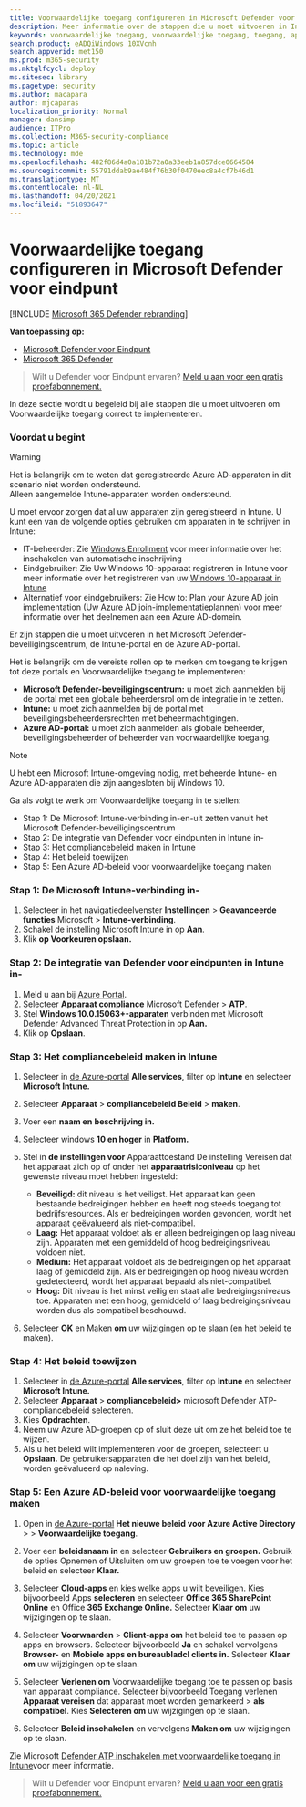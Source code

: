 ```yaml
---
title: Voorwaardelijke toegang configureren in Microsoft Defender voor eindpunt
description: Meer informatie over de stappen die u moet uitvoeren in Intune, Microsoft Defender Security Center en Azure voor het implementeren van voorwaardelijke toegang
keywords: voorwaardelijke toegang, voorwaardelijke toegang, toegang, apparaatrisico, risiconiveau, integratie, intune-integratie
search.product: eADQiWindows 10XVcnh
search.appverid: met150
ms.prod: m365-security
ms.mktglfcycl: deploy
ms.sitesec: library
ms.pagetype: security
ms.author: macapara
author: mjcaparas
localization_priority: Normal
manager: dansimp
audience: ITPro
ms.collection: M365-security-compliance
ms.topic: article
ms.technology: mde
ms.openlocfilehash: 482f86d4a0a181b72a0a33eeb1a857dce0664584
ms.sourcegitcommit: 55791ddab9ae484f76b30f0470eec8a4cf7b46d1
ms.translationtype: MT
ms.contentlocale: nl-NL
ms.lasthandoff: 04/20/2021
ms.locfileid: "51893647"
---
```

# <a name="configure-conditional-access-in-microsoft-defender-for-endpoint"></a>Voorwaardelijke toegang configureren in Microsoft Defender voor eindpunt

[!INCLUDE [Microsoft 365 Defender rebranding](../../includes/microsoft-defender.md)]

**Van toepassing op:**
- [Microsoft Defender voor Eindpunt](https://go.microsoft.com/fwlink/p/?linkid=2154037)
- [Microsoft 365 Defender](https://go.microsoft.com/fwlink/?linkid=2118804)

>Wilt u Defender voor Eindpunt ervaren? [Meld u aan voor een gratis proefabonnement.](https://www.microsoft.com/microsoft-365/windows/microsoft-defender-atp?ocid=docs-wdatp-assignaccess-abovefoldlink)

In deze sectie wordt u begeleid bij alle stappen die u moet uitvoeren om Voorwaardelijke toegang correct te implementeren.

### <a name="before-you-begin"></a>Voordat u begint
>[!WARNING]
>Het is belangrijk om te weten dat geregistreerde Azure AD-apparaten in dit scenario niet worden ondersteund.</br>
>Alleen aangemelde Intune-apparaten worden ondersteund.


U moet ervoor zorgen dat al uw apparaten zijn geregistreerd in Intune. U kunt een van de volgende opties gebruiken om apparaten in te schrijven in Intune:


- IT-beheerder: Zie [Windows Enrollment](https://docs.microsoft.com/intune/windows-enroll#enable-windows-10-automatic-enrollment) voor meer informatie over het inschakelen van automatische inschrijving
- Eindgebruiker: Zie Uw Windows 10-apparaat registreren in Intune voor meer informatie over het registreren van uw [Windows 10-apparaat in Intune](https://docs.microsoft.com/intune/quickstart-enroll-windows-device)
- Alternatief voor eindgebruikers: Zie How to: Plan your Azure AD join implementation (Uw [Azure AD join-implementatie](https://docs.microsoft.com/azure/active-directory/devices/azureadjoin-plan)plannen) voor meer informatie over het deelnemen aan een Azure AD-domein.



Er zijn stappen die u moet uitvoeren in het Microsoft Defender-beveiligingscentrum, de Intune-portal en de Azure AD-portal.

Het is belangrijk om de vereiste rollen op te merken om toegang te krijgen tot deze portals en Voorwaardelijke toegang te implementeren:
- **Microsoft Defender-beveiligingscentrum:** u moet zich aanmelden bij de portal met een globale beheerdersrol om de integratie in te zetten.
- **Intune:** u moet zich aanmelden bij de portal met beveiligingsbeheerdersrechten met beheermachtigingen. 
- **Azure AD-portal:** u moet zich aanmelden als globale beheerder, beveiligingsbeheerder of beheerder van voorwaardelijke toegang.


> [!NOTE]
> U hebt een Microsoft Intune-omgeving nodig, met beheerde Intune- en Azure AD-apparaten die zijn aangesloten bij Windows 10.

Ga als volgt te werk om Voorwaardelijke toegang in te stellen:
- Stap 1: De Microsoft Intune-verbinding in-en-uit zetten vanuit het Microsoft Defender-beveiligingscentrum
- Stap 2: De integratie van Defender voor eindpunten in Intune in-
- Stap 3: Het compliancebeleid maken in Intune
- Stap 4: Het beleid toewijzen 
- Stap 5: Een Azure AD-beleid voor voorwaardelijke toegang maken


### <a name="step-1-turn-on-the-microsoft-intune-connection"></a>Stap 1: De Microsoft Intune-verbinding in-
1. Selecteer in het navigatiedeelvenster **Instellingen**  >  **Geavanceerde functies** Microsoft  >  **Intune-verbinding**.
2. Schakel de instelling Microsoft Intune in op **Aan**.
3. Klik **op Voorkeuren opslaan.**


### <a name="step-2-turn-on-the-defender-for-endpoint-integration-in-intune"></a>Stap 2: De integratie van Defender voor eindpunten in Intune in-
1. Meld u aan bij [Azure Portal](https://portal.azure.com).
2. Selecteer **Apparaat compliance** Microsoft Defender  >  **ATP**.
3. Stel **Windows 10.0.15063+-apparaten** verbinden met Microsoft Defender Advanced Threat Protection in op **Aan.**
4. Klik op **Opslaan**.


### <a name="step-3-create-the-compliance-policy-in-intune"></a>Stap 3: Het compliancebeleid maken in Intune
1. Selecteer in [de Azure-portal](https://portal.azure.com) **Alle services**, filter op **Intune** en selecteer **Microsoft Intune.**
2. Selecteer **Apparaat**  >  **compliancebeleid Beleid**  >  **maken**.
3. Voer een **naam en** **beschrijving in.**
4. Selecteer windows **10 en hoger** in **Platform.**
5. Stel in **de instellingen voor** Apparaattoestand De instelling Vereisen dat het apparaat zich op of onder het **apparaatrisiconiveau** op het gewenste niveau moet hebben ingesteld:

   - **Beveiligd:** dit niveau is het veiligst. Het apparaat kan geen bestaande bedreigingen hebben en heeft nog steeds toegang tot bedrijfsresources. Als er bedreigingen worden gevonden, wordt het apparaat geëvalueerd als niet-compatibel.
   - **Laag:** Het apparaat voldoet als er alleen bedreigingen op laag niveau zijn. Apparaten met een gemiddeld of hoog bedreigingsniveau voldoen niet.
   - **Medium:** Het apparaat voldoet als de bedreigingen op het apparaat laag of gemiddeld zijn. Als er bedreigingen op hoog niveau worden gedetecteerd, wordt het apparaat bepaald als niet-compatibel.
   - **Hoog:** Dit niveau is het minst veilig en staat alle bedreigingsniveaus toe. Apparaten met een hoog, gemiddeld of laag bedreigingsniveau worden dus als compatibel beschouwd.

6. Selecteer **OK** en Maken **om** uw wijzigingen op te slaan (en het beleid te maken).

### <a name="step-4-assign-the-policy"></a>Stap 4: Het beleid toewijzen
1. Selecteer in [de Azure-portal](https://portal.azure.com) **Alle services**, filter op **Intune** en selecteer **Microsoft Intune.**
2. Selecteer **Apparaat**  >  **compliancebeleid>** microsoft Defender ATP-compliancebeleid selecteren.
3. Kies **Opdrachten**.
4. Neem uw Azure AD-groepen op of sluit deze uit om ze het beleid toe te wijzen.
5. Als u het beleid wilt implementeren voor de groepen, selecteert u **Opslaan.** De gebruikersapparaten die het doel zijn van het beleid, worden geëvalueerd op naleving.

### <a name="step-5-create-an-azure-ad-conditional-access-policy"></a>Stap 5: Een Azure AD-beleid voor voorwaardelijke toegang maken
1. Open in [de Azure-portal](https://portal.azure.com) **Het nieuwe beleid voor Azure Active Directory**  >    >  **Voorwaardelijke toegang**.
2. Voer een **beleidsnaam in** en selecteer **Gebruikers en groepen.** Gebruik de opties Opnemen of Uitsluiten om uw groepen toe te voegen voor het beleid en selecteer **Klaar.**
3. Selecteer **Cloud-apps** en kies welke apps u wilt beveiligen. Kies bijvoorbeeld Apps **selecteren** en selecteer **Office 365 SharePoint Online** en Office **365 Exchange Online.** Selecteer **Klaar om** uw wijzigingen op te slaan.

4. Selecteer **Voorwaarden**  >  **Client-apps om** het beleid toe te passen op apps en browsers. Selecteer bijvoorbeeld **Ja** en schakel vervolgens **Browser-** en **Mobiele apps en bureaubladcl clients in.** Selecteer **Klaar om** uw wijzigingen op te slaan.

5. Selecteer **Verlenen om** Voorwaardelijke toegang toe te passen op basis van apparaat compliance. Selecteer bijvoorbeeld Toegang verlenen **Apparaat vereisen** dat apparaat moet worden gemarkeerd  >  **als compatibel**. Kies **Selecteren om** uw wijzigingen op te slaan.

6. Selecteer **Beleid inschakelen** en vervolgens **Maken om** uw wijzigingen op te slaan.

Zie Microsoft [Defender ATP inschakelen met voorwaardelijke toegang in Intune](https://docs.microsoft.com/intune/advanced-threat-protection)voor meer informatie.

>Wilt u Defender voor Eindpunt ervaren? [Meld u aan voor een gratis proefabonnement.](https://www.microsoft.com/microsoft-365/windows/microsoft-defender-atp?ocid=docs-wdatp-conditionalaccess-belowfoldlink)
